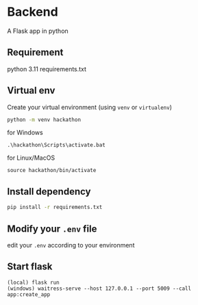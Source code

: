 # Backend

A Flask app in python

## Requirement
python 3.11
requirements.txt

## Virtual env

Create your virtual environment (using `venv` or `virtualenv`)

```bash
python -m venv hackathon
```

for Windows

```
.\hackathon\Scripts\activate.bat
```

for Linux/MacOS

```
source hackathon/bin/activate
```

## Install dependency

```bash
pip install -r requirements.txt
```

## Modify your `.env` file

edit your `.env` according to your environment

## Start flask

```
(local) flask run
(windows) waitress-serve --host 127.0.0.1 --port 5009 --call app:create_app
```
